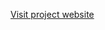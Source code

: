[Visit project website]([https://www.google.co](https://moonlit-lamington-812ad2.netlify.app/)https://moonlit-lamington-812ad2.netlify.app/)
